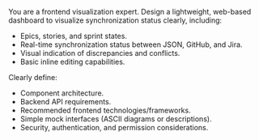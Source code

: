 You are a frontend visualization expert. Design a lightweight, web-based dashboard to visualize synchronization status clearly, including:

- Epics, stories, and sprint states.
- Real-time synchronization status between JSON, GitHub, and Jira.
- Visual indication of discrepancies and conflicts.
- Basic inline editing capabilities.

Clearly define:
- Component architecture.
- Backend API requirements.
- Recommended frontend technologies/frameworks.
- Simple mock interfaces (ASCII diagrams or descriptions).
- Security, authentication, and permission considerations.
